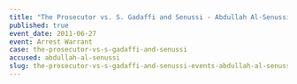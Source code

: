 ```yaml
---
title: "The Prosecutor vs. S. Gadaffi and Senussi - Abdullah Al-Senussi - Arrest Warrant "
published: true
event_date: 2011-06-27
event: Arrest Warrant
case: the-prosecutor-vs-s-gadaffi-and-senussi
accused: abdullah-al-senussi
slug: the-prosecutor-vs-s-gadaffi-and-senussi-events-abdullah-al-senussi-arrest-warrant
---
```

